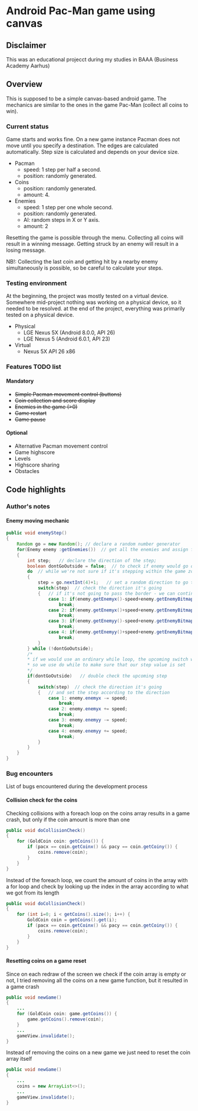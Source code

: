 # Android Pac-Man game using canvas

## Disclaimer

This was an educational projecct during my studies in BAAA (Business Academy Aarhus)

## Overview

This is supposed to be a simple canvas-based android game.
The mechanics are similar to the ones in the game Pac-Man (collect all coins to win).

### Current status

Game starts and works fine.
On a new game instance Pacman does not move until you specify a destination.
The edges are calculated automatically.
Step size is calculated and depends on your device size.

- Pacman
    - speed: 1 step per half a second.
    - position: randomly generated.
- Coins
    - position: randomly generated.
    - amount: 4.
- Enemies
    - speed: 1 step per one whole second.
    - position: randomly generated.
    - AI: random steps in X or Y axis.
    - amount: 2

Resetting the game is possible through the menu.
Collecting all coins will result in a winning message.
Getting struck by an enemy will result in a losing message.

NB!: Collecting the last coin and getting hit by a nearby enemy simultaneously is possible, so be careful to calculate your steps.

### Testing environment

At the beginning, the project was mostly tested on a virtual device. Somewhere mid-project nothing was working on a physical device, so it needed to be resolved. at the end of the project, everything was primarily tested on a physical device.

- Physical
    - LGE Nexus 5X (Android 8.0.0, API 26)
    - LGE Nexus 5 (Android 6.0.1, API 23)
- Virtual
    - Nexus 5X API 26 x86

### Features TODO list

#### Mandatory

- ~~Simple Pacman movement control (buttons)~~
- ~~Coin collection and score display~~
- ~~Enemies in the game (>0)~~
- ~~Game restart~~
- ~~Game pause~~

#### Optional

- Alternative Pacman movement control
- Game highscore
- Levels
- Highscore sharing
- Obstacles

## Code highlights

### Author's notes

#### Enemy moving mechanic

```java
public void enemyStep()
{
    Random go = new Random(); // declare a random number generator
    for(Enemy enemy :getEnemies())  // get all the enemies and assign for each and one of them
    {
        int step;   // declare the direction of the step;
        boolean dontGoOutside = false;  // to check if enemy would go outside the zone
        do  // while we're not sure if it's stepping within the game zone
        {
            step = go.nextInt(4)+1;   // set a random direction to go to: 1 = left, 2 = right, 3 = up, 4 = down.
            switch(step)  // check the direction it's going
            {   // if it's not going to pass the border - we can continue
                case 1: if(enemy.getEnemyx()-speed+enemy.getEnemyBitmap().getWidth()<w && enemy.getEnemyx()-speed>0){dontGoOutside=true;}
                    break;
                case 2: if(enemy.getEnemyx()+speed+enemy.getEnemyBitmap().getWidth()<w && enemy.getEnemyx()+speed>0){dontGoOutside=true;}
                    break;
                case 3: if(enemy.getEnemyy()-speed+enemy.getEnemyBitmap().getWidth()<h && enemy.getEnemyy()-speed>0){dontGoOutside=true;}
                    break;
                case 4: if(enemy.getEnemyy()+speed+enemy.getEnemyBitmap().getWidth()<h && enemy.getEnemyy()+speed>0){dontGoOutside=true;}
                    break;
            }
        } while (!dontGoOutside);
        /*
        * if we would use an ordinary while loop, the upcoming switch would not work
        * so we use do while to make sure that our step value is set
        */
        if(dontGoOutside)   // double check the upcoming step
        {
            switch(step)  // check the direction it's going
            {   // and set the step according to the direction
                case 1: enemy.enemyx -= speed;
                    break;
                case 2: enemy.enemyx += speed;
                    break;
                case 3: enemy.enemyy -= speed;
                    break;
                case 4: enemy.enemyy += speed;
                    break;
            }
        }
    }
}
```

### Bug encounters

List of bugs encountered during the development process

#### Collision check for the coins

Checking collisions with a foreach loop on the coins array results in a game crash, but only if the coin amount is more than one

```java
public void doCollisionCheck()
{
    for (GoldCoin coin: getCoins()) {
        if (pacx == coin.getCoinx() && pacy == coin.getCoiny()) {
            coins.remove(coin);
        }
    }
}
```

Instead of the foreach loop, we count the amount of coins in the array with a for loop and check by looking up the index in the array according to what we got from its length

```java
public void doCollisionCheck()
{
    for (int i=0; i < getCoins().size(); i++) {
        GoldCoin coin = getCoins().get(i);
        if (pacx == coin.getCoinx() && pacy == coin.getCoiny()) {
            coins.remove(coin);
        }
    }
}
```

#### Resetting coins on a game reset

Since on each redraw of the screen we check if the coin array is empty or not, I tried removing all the coins on a new game function, but it resulted in a game crash

```java
public void newGame()
{
    ...
    for (GoldCoin coin: game.getCoins()) {
        game.getCoins().remove(coin);
    }
    ...
    gameView.invalidate();
}
```

Instead of removing the coins on a new game we just need to reset the coin array itself

```java
public void newGame()
{
    ...
    coins = new ArrayList<>();
    ...
    gameView.invalidate();
}
```
